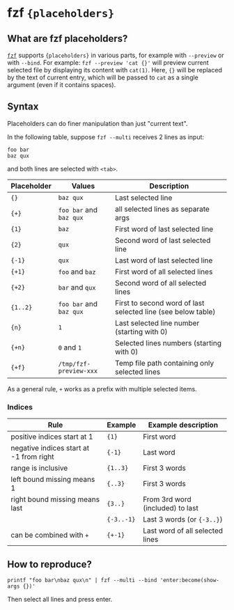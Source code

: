 # fzf `{placeholders}`

## What are fzf placeholders?

[`fzf`](https://github.com/junegunn/fzf) supports `{placeholders}` in various parts, for example with `--preview` or with `--bind`.
For example: `fzf --preview 'cat {}'` will preview current selected file by displaying its content with `cat(1)`.
Here, `{}` will be replaced by the text of current entry, which will be passed to `cat` as a single argument (even if it contains spaces).

## Syntax

Placeholders can do finer manipulation than just "current text".

In the following table, suppose `fzf --multi` receives 2 lines as input:

```
foo bar
baz qux
```

and both lines are selected with `<tab>`.

| Placeholder | Values                  | Description                                                 |
|-------------|-------------------------|-------------------------------------------------------------|
| `{}`        | `baz qux`               | Last selected line                                          |
| `{+}`       | `foo bar` and `baz qux` | all selected lines as separate args                         |
| `{1}`       | `baz`                   | First word of last selected line                            |
| `{2}`       | `qux`                   | Second word of last selected line                           |
| `{-1}`      | `qux`                   | Last word of last selected line                             |
| `{+1}`      | `foo` and `baz`         | First word of all selected lines                            |
| `{+2}`      | `bar` and `qux`         | Second word of all selected lines                           |
| `{1..2}`    | `foo bar` and `baz qux` | First to second word of last selected line (see below table)|
| `{n}`       | `1`                     | Last selected line number (starting with 0)                 |
| `{+n}`      | `0` and `1`             | Selected lines numbers (starting with 0)                    |
| `{+f}`      | `/tmp/fzf-preview-xxx`  | Temp file path containing only selected lines               |

As a general rule, `+` works as a prefix with multiple selected items.


### Indices

| Rule | Example | Example description                      |
|----|----|----|
| positive indices start at 1            | `{1}`| First word|
| negative indices start at -1 from right| `{-1}`    | Last word                       |
| range is inclusive                     | `{1..3}`  | First 3 words                   |
| left bound missing means 1             | `{..3}`   | First 3 words                   |
| right bound missing means last         | `{3..}`   | From 3rd word (included) to last|
|                                        | `{-3..-1}`| Last 3 words (or `{-3..}`)      |
| can be combined with `+`               | `{+-1}`   | Last word of all selected lines |


## How to reproduce?

`printf "foo bar\nbaz qux\n" | fzf --multi --bind 'enter:become(show-args {})'`

Then select all lines and press enter.
